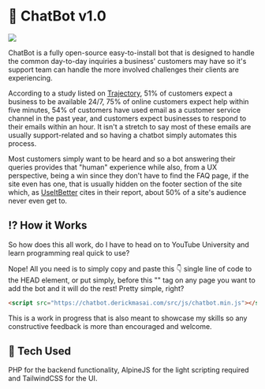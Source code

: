 # 🤖 ChatBot v1.0

<img src="https://derickmasai.com/src/img/portfolio/github-chatapp.png">

ChatBot is a fully open-source easy-to-install bot that is designed to handle the common day-to-day inquiries a business' customers may have so it's support team can handle the more involved challenges their clients are experiencing.

According to a study listed on [Trajectory](https://www.trajectorywebdesign.com/blog/should-my-website-have-a-faq-page/ "Trajectory"), 51% of customers expect a business to be available 24/7, 75% of online customers expect help within five minutes, 54% of customers have used email as a customer service channel in the past year, and customers expect businesses to respond to their emails within an hour. It isn't a stretch to say most of these emails are usually support-related and so having a chatbot simply automates this process.

Most customers simply want to be heard and so a bot answering their queries provides that "human" experience while also, from a UX perspective, being a win since they don't have to find the FAQ page, if the site even has one, that is usually hidden on the footer section of the site which, as [UseItBetter](https://www.useitbetter.com/blog/using-scroll-reach-to-evaluate-landing-page/ "UseItBetter") cites in their report, about 50% of a site's audience never even get to.

## ⁉️ How it Works

So how does this all work, do I have to head on to YouTube University and learn programming real quick to use?

Nope! All you need is to simply copy and paste this 👇 single line of code to the HEAD element, or put simply, before this "</head>" tag on any page you want to add the bot and it will do the rest! Pretty simple, right? 

```html
<script src="https://chatbot.derickmasai.com/src/js/chatbot.min.js"></script>
```

This is a work in progress that is also meant to showcase my skills so any constructive feedback is more than encouraged and welcome.

## 🚀 Tech Used

PHP for the backend functionality, AlpineJS for the light scripting required and TailwindCSS for the UI.
